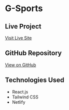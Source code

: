 #  G-Sports

  ##  Live Project
   [Visit Live Site](https://g-sports-jonayet.netlify.app/)

  ##  GitHub Repository
   [View on GitHub](https://github.com/jonayethossen/g-sports)

  ##  Technologies Used
  - React.js
  - Tailwind CSS
  - Netlify

